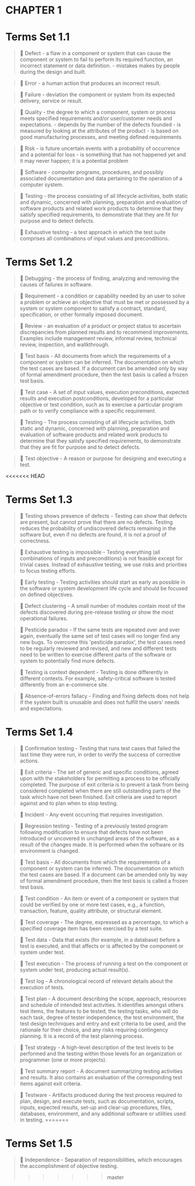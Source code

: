 # CHAPTER 1

# Terms Set 1.1



> &#x1F539; Defect - a flaw in a component or system that can cause the component or system to fail to 	perform its required function, an incorrect statement or data definition.
	- mistakes makes by people during the design and built.

> &#x1F539; Error - a human action that produces an incorrect result.

> &#x1F539; Failure - deviation the component or system from its expected delivery, service or result.

> &#x1F539; Quality - the degree to which a component, system or process meets specified 		  	requirements and/or user/customer needs and expectations.
	     - depends by the number of the defects founded
	     - is measured by looking at the attributes of the product
	     - is based on good manufacturing processes, and meeting defined requirements

> &#x1F539; Risk	 - is future uncertain events with a probability of occurrence and a potential for 	loss
	 - is something that has not happened yet and it may never happen; it is a 		potential problem

> &#x1F539; Software - computer programs, procedures, and possibly associated documentation and data 	pertaining to the operation of a computer system.

> &#x1F539; Testing - the process consisting of all lifecycle activities, both static and dynamic, 		concerned with planning, preparation and evaluation of software products and 		related work products to determine that they satisfy specified requirements, to 	demonstrate that they are fit for purpose and to detect defects.

> &#x1F539; Exhaustive testing - a test approach in which the test suite comprises all combinations of input values and preconditions.



# Terms Set 1.2

> &#x1F539; Debugging - the process of finding, analyzing and removing the causes of failures in software.

> &#x1F539; Requirement - a condition or capability needed by an user to solve a problem or achieve an objective that must be met or possessed by a system or system component to satisfy 	a contract, standard, specification, or other formally imposed document.

> &#x1F539; Review - an evaluation of a product or project status to ascertain discrepancies from planned results and to recommend improvements. Examples include management review, 	informal review, technical review, inspection, and wallkthrough.

> &#x1F539; Test basis - All documents from which the requirements of a component or system can be inferred. The documentation on which the test cases are based. If a document can be amended only by way of formal amendment procedure, then the test basis is called a frozen test basis.

> &#x1F539; Test case - A set of input values, execution preconditions, expected results and execution postconditions, developed for a particular objective or test condition, such as to exercise a particular program path or to verify compliance with a specific requirement.

> &#x1F539; Testing - The process consisting of all lifecycle activities, both static and dynamic, concerned with planning, preparation and evaluation of software products and related work products to determine that they satisfy specified requirements, to demonstrate that they are fit for purpose and to detect defects.


> &#x1F539; Test objective - A reason or purpose for designing and executing a test.


<<<<<<< HEAD
# Terms Set 1.3

> &#x1F539; Testing shows presence of defects - Testing can show that defects are present, but cannot prove that there are no defects. Testing reduces the probability of undiscovered defects remaining in the software but, even if no defects are found, it is not a proof of correctness.

> &#x1F539; Exhaustive testing is impossible - Testing everything (all combinations of inputs and preconditions) is not feasible except for trivial cases. Instead of exhaustive testing, we use risks and priorities to focus testing efforts.

> &#x1F539; Early testing - Testing activities should start as early as possible in the software or system development life cycle and should be focused on defined objectives.

> &#x1F539; Defect clustering - A small number of modules contain most of the defects discovered during pre-release testing or show the most operational failures.

> &#x1F539; Pesticide paradox - If the same tests are repeated over and over again, eventually the same set of test cases will no longer find any new bugs. To overcome this 'pesticide paradox', the test cases need to be regularly reviewed and revised, and new and different tests need to be written to exercise different parts of the software or system to potentially find more defects.

> &#x1F539; Testing is context dependent - Testing is done differently in different contexts. For example, safety-critical software is tested differently from an e-commerce site.   

 
> &#x1F539; Absence-of-errors fallacy - Finding and fixing defects does not help if the system built is unusable and does not fulfill the users' needs and expectations.


# Terms Set 1.4


> &#x1F539; Confirmation testing - Testing that runs test cases that failed the last time they were run, in order to verify the success of corrective actions.

> &#x1F539; Exit criteria - The set of generic and specific conditions, agreed upon with the stakeholders for permitting a process to be officially completed. The purpose of exit criteria is to prevent a task from being considered completed when there are still outstanding parts of the task which have not been finished. Exit criteria are used to report against and to plan when to stop testing.

> &#x1F539; Incident - Any event occurring that requires investigation.

> &#x1F539; Regression testing - Testing of a previously tested program following modification to ensure that defects have not been introduced or uncovered in unchanged areas of the software, as a result of the changes made. It is performed when the software or its environment is changed.

> &#x1F539; Test basis - All documents from which the requirements of a component or system can be inferred. The documentation on which the test cases are based. If a document can be amended only by way of formal amendment procedure, then the test basis is called a frozen test basis.

> &#x1F539; Test condition - An item or event of a component or system that could be verified by one or more test cases, e.g., a function, transaction, feature, quality attribute, or structural element.

> &#x1F539; Test coverage - The degree, expressed as a percentage, to which a specified coverage item has been exercised by a test suite.

> &#x1F539; Test data - Data that exists (for example, in a database) before a test is executed, and that affects or is affected by the component or system under test.

> &#x1F539; Test execution - The process of running a test on the component or system under test, producing actual result(s).

> &#x1F539; Test log - A chronological record of relevant details about the execution of tests.

> &#x1F539; Test plan - A document describing the scope, approach, resources and schedule of intended test activities. It identifies amongst others test items, the features to be tested, the testing tasks, who will do each task, degree of tester independence, the test environment, the test design techniques and entry and exit criteria to be used, and the rationale for their choice, and any risks requiring contingency planning. It is a record of the test planning process.

> &#x1F539; Test strategy - A high-level description of the test levels to be performed and the testing within those levels for an organization or programmer (one or more projects).

> &#x1F539; Test summary report - A document summarizing testing activities and results. It also contains an evaluation of the corresponding test items against exit criteria.

> &#x1F539; Testware - Artifacts produced during the test process required to plan, design, and execute tests, such as documentation, scripts, inputs, expected results, set-up and clear-up procedures, files, databases, environment, and any additional software or utilities used in testing.
=======
# Terms Set 1.5

> &#x1F539; Independence - Separation of responsibilities, which encourages the accomplishment of objective testing.
>>>>>>> master
